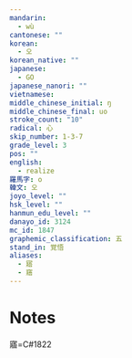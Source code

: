 ```yaml
---
mandarin:
  - wù
cantonese: ""
korean:
  - 오
korean_native: ""
japanese:
  - GO
japanese_nanori: ""
vietnamese:
middle_chinese_initial: ŋ
middle_chinese_final: uo
stroke_count: "10"
radical: 心
skip_number: 1-3-7
grade_level: 3
pos: ""
english:
  - realize
羅馬字: o
韓文: 오
joyo_level: ""
hsk_level: ""
hanmun_edu_level: ""
danayo_id: 3124
mc_id: 1847
graphemic_classification: 五
stand_in: 覚悟
aliases:
  - 寤
  - 窹
---
```


# Notes
寤=C#1822
